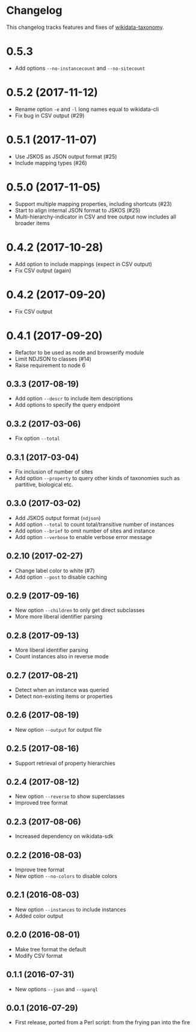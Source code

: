 # Changelog

This changelog tracks features and fixes of [wikidata-taxonomy](https://www.npmjs.com/package/wikidata-taxonomy).

# 0.5.3

* Add options `--no-instancecount` and `--no-sitecount`

# 0.5.2 (2017-11-12)

* Rename option `-e` and `-l` long names equal to wikidata-cli
* Fix bug in CSV output (#29)

# 0.5.1 (2017-11-07)

* Use JSKOS as JSON output format (#25)
* Include mapping types (#26)

# 0.5.0 (2017-11-05)

* Support multiple mapping properties, including shortcuts (#23)
* Start to align internal JSON format to JSKOS (#25)
* Multi-hierarchy-indicator in CSV and tree output now includes all broader items

# 0.4.2 (2017-10-28)

* Add option to include mappings (expect in CSV output)
* Fix CSV output (again)

# 0.4.2 (2017-09-20)

* Fix CSV output

# 0.4.1 (2017-09-20)

* Refactor to be used as node and browserify module
* Limit NDJSON to classes (#14)
* Raise requirement to node 6 

## 0.3.3 (2017-08-19)

* Add option `--descr` to include item descriptions
* Add options to specify the query endpoint

## 0.3.2 (2017-03-06)

* Fix option `--total`

## 0.3.1 (2017-03-04)

* Fix inclusion of number of sites
* Add option `--property` to query other kinds of taxonomies
  such as partitive, biological etc.

## 0.3.0 (2017-03-02)

* Add JSKOS output format (`ndjson`)
* Add option `--total` to count total/transitive number of instances
* Add option `--brief` to omit number of sites and instance
* Add option `--verbose` to enable verbose error message

## 0.2.10 (2017-02-27)

* Change label color to white (#7)
* Add option `--post` to disable caching

## 0.2.9 (2017-09-16)

* New option `--children` to only get direct subclasses
* More more liberal identifier parsing

## 0.2.8 (2017-09-13)

* More liberal identifier parsing
* Count instances also in reverse mode

## 0.2.7 (2017-08-21)

* Detect when an instance was queried
* Detect non-existing items or properties

## 0.2.6 (2017-08-19)

* New option `--output` for output file

## 0.2.5 (2017-08-16)

* Support retrieval of property hierarchies

## 0.2.4 (2017-08-12)

* New option `--reverse` to show superclasses 
* Improved tree format

## 0.2.3 (2017-08-06)

* Increased dependency on wikidata-sdk

## 0.2.2 (2016-08-03)

* Improve tree format
* New option `--no-colors` to disable colors 

## 0.2.1 (2016-08-03)

* New option `--instances` to include instances
* Added color output

## 0.2.0 (2016-08-01)

* Make tree format the default
* Modify CSV format

## 0.1.1 (2016-07-31)

* New options `--json` and `--sparql`

## 0.0.1 (2016-07-29)

* First release, ported from a Perl script: from the frying pan into the fire

